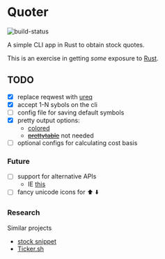 # Quoter

![build-status](https://github.com/wrobbins/quoter/workflows/Build/badge.svg)

A simple CLI app in Rust to obtain stock quotes.

This is an exercise in getting _some_ exposure to [Rust](https://www.rust-lang.org/).

## TODO

- [x] replace reqwest with [ureq](https://github.com/algesten/ureq)
- [x] accept 1-N sybols on the cli
- [ ] config file for saving default symbols
- [x] pretty output options:
  - [colored](https://github.com/mackwic/colored)
  - ~~[prettytable](https://github.com/phsym/prettytable-rs)~~ not needed
- [ ] optional configs for calculating cost basis

### Future

- [ ] support for alternative APIs
  - IE [this](https://financialmodelingprep.com/developer/docs/)
- [ ] fancy unicode icons for :arrow_up: :arrow_down:

### Research

Similar projects

- [stock snippet](https://github.com/alexanderepstein/Bash-Snippets/tree/master/stocks)
- [Ticker.sh](https://github.com/pstadler/ticker.sh)